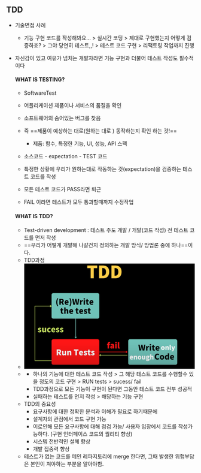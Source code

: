 ## TDD

- 기술면접 사례
  - 기능 구현 코드를 작성해봐요... > 실시간 코딩 > 제대로 구현했는지 어떻게 검증하죠? > 그야 당연히 테스트,,! > 테스트 코드 구현 > 리팩토링 작업까지 진행 

- 자신감이 있고 여유가 넘치는 개발자라면 기능 구현과 더불어 테스트 작성도 필수적이다

  

  #### WHAT IS TESTING?

  - SoftwareTest 

  - 어플리케이션 제품이나 서비스의 품질을 확인
  - 소프트웨어의 숨어있는 버그를 찾음

  - 즉 ==제품이 예상하는 대로(원하는 대로 ) 동작하는지 확인 하는 것!==
    - 제품: 함수, 특정한 기능, UI, 성능, API 스펙

  - 소스코드 - expectation - TEST 코드
  - 특정한 상황에 우리가 원하는대로 작동하는 것(expectation)을 검증하는 테스트 코드를 작성
  - 모든 테스트 코드가 PASS라면 퇴근
  - FAIL 이라면 테스트가 모두 통과할때까지 수정작업

  #### WHAT IS TDD?

  - Test-driven development : 테스트 주도 개발 / 개발(코드 작성) 전 테스트 코드를 먼저 작성 
  - ==우리가 어떻게 개발해 나갈건지 정의하는 개발 방식/ 방법론 중에 하나==이다. 
  - TDD과정
  - <img src="TDD.assets/화면 캡처 2022-07-31 022252.PNG" alt="tdd" style="zoom:67%;" />
  - 
    - 하나의 기능에 대한 테스트 코드 작성 > 그 해당 테스트 코드를 수행할수 있을 정도의 코드 구현 > RUN tests > sucess/ fail
    - TDD과정으로 모든 기능이 구현이 된다면 그동안 테스트 코드 전부 성공적
    - 실패하는 테스트를 먼저 작성 > 해당하는 기능 구현
  - TDD의 중요성
    - 요구사항에 대한 정확한 분석과 이해가 필요로 하기때문에
    - 설계자의 관점에서 코드 구현 가능
    - 이로인해 모든 요구사항에 대해 점검 가능/ 사용자 입장에서 코드를 작성가능하다. (구현 인터페이스 코드의 퀄리티 향상)
    - 시스템 전반적인 설꼐 향상
    - 개발 집중력 향상
  - 테스트가 없는 코드를 메인 레파지토리에 merge 한다면,  그때 발생한 위험부담은 본인이 져야하는 부분을 알아야함. 
